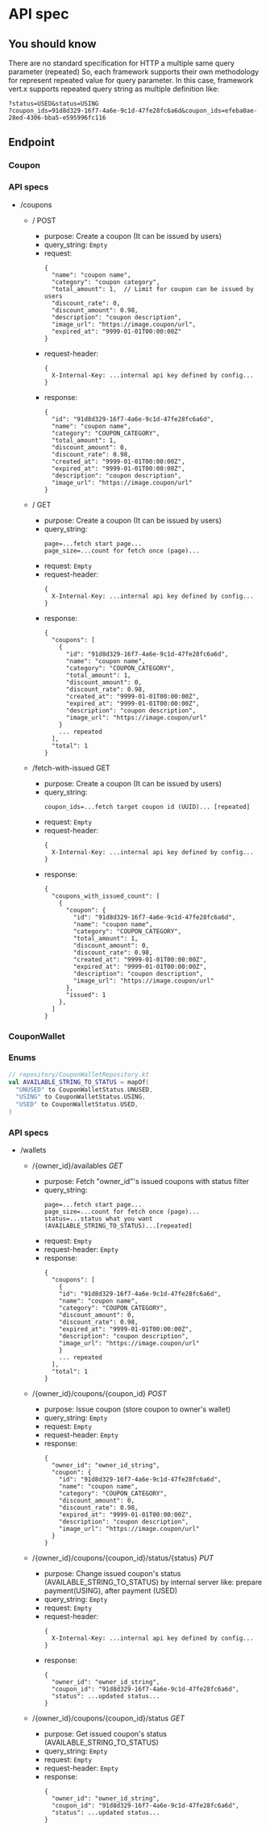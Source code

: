 # API spec

## You should know
There are no standard specification for HTTP a multiple same query parameter (repeated)
So, each framework supports their own methodology for represent repeated value for query parameter.
In this case, framework vert.x supports repeated query string as multiple definition like:
```
?status=USED&status=USING
?coupon_ids=91d8d329-16f7-4a6e-9c1d-47fe28fc6a6d&coupon_ids=efeba0ae-28ed-4306-bba5-e595996fc116
```

## Endpoint

### Coupon

### API specs

- /coupons
  - / POST
    - purpose: Create a coupon (It can be issued by users)
    - query_string: `Empty`
    - request:
      ```
      {
        "name": "coupon name",
        "category": "coupon category",
        "total_amount": 1,  // Limit for coupon can be issued by users
        "discount_rate": 0,
        "discount_amount": 0.98,
        "description": "coupon description",
        "image_url": "https://image.coupon/url",
        "expired_at": "9999-01-01T00:00:00Z"
      }
      ```
    - request-header:
      ```
      {
        X-Internal-Key: ...internal api key defined by config...
      }
      ```
    - response:
      ```
      {
        "id": "91d8d329-16f7-4a6e-9c1d-47fe28fc6a6d",
        "name": "coupon name",
        "category": "COUPON_CATEGORY",
        "total_amount": 1,
        "discount_amount": 0,
        "discount_rate": 0.98,
        "created_at": "9999-01-01T00:00:00Z",
        "expired_at": "9999-01-01T00:00:00Z",
        "description": "coupon description",
        "image_url": "https://image.coupon/url"
      }
      ```

  - / GET
    - purpose: Create a coupon (It can be issued by users)
    - query_string:
      ```
      page=...fetch start page...
      page_size=...count for fetch once (page)...
      ```
    - request: `Empty`
    - request-header:
      ```
      {
        X-Internal-Key: ...internal api key defined by config...
      }
      ```
    - response:
      ```
      {
        "coupons": [
          {
            "id": "91d8d329-16f7-4a6e-9c1d-47fe28fc6a6d",
            "name": "coupon name",
            "category": "COUPON_CATEGORY",
            "total_amount": 1,
            "discount_amount": 0,
            "discount_rate": 0.98,
            "created_at": "9999-01-01T00:00:00Z",
            "expired_at": "9999-01-01T00:00:00Z",
            "description": "coupon description",
            "image_url": "https://image.coupon/url"
          }
          ... repeated
        ],
        "total": 1
      }
      ```

  - /fetch-with-issued GET
    - purpose: Create a coupon (It can be issued by users)
    - query_string:
      ```
      coupon_ids=...fetch target coupon id (UUID)... [repeated]
      ```
    - request: `Empty`
    - request-header:
      ```
      {
        X-Internal-Key: ...internal api key defined by config...
      }
      ```
    - response:
      ```
      {
        "coupons_with_issued_count": [
          {
            "coupon": {
              "id": "91d8d329-16f7-4a6e-9c1d-47fe28fc6a6d",
              "name": "coupon name",
              "category": "COUPON_CATEGORY",
              "total_amount": 1,
              "discount_amount": 0,
              "discount_rate": 0.98,
              "created_at": "9999-01-01T00:00:00Z",
              "expired_at": "9999-01-01T00:00:00Z",
              "description": "coupon description",
              "image_url": "https://image.coupon/url"
            },
            "issued": 1
          },
        ]
      }
      ```


### CouponWallet

### Enums
```kotlin
// repository/CouponWalletRepository.kt
val AVAILABLE_STRING_TO_STATUS = mapOf(
  "UNUSED" to CouponWalletStatus.UNUSED,
  "USING" to CouponWalletStatus.USING,
  "USED" to CouponWalletStatus.USED,
)
```

### API specs

- /wallets
  - /{owner_id}/availables *GET*
    - purpose: Fetch "owner_id"'s issued coupons with status filter
    - query_string:
      ```
      page=...fetch start page...
      page_size=...count for fetch once (page)...
      status=...status what you want (AVAILABLE_STRING_TO_STATUS)...[repeated]
      ```
    - request: `Empty`
    - request-header: `Empty`
    - response:
      ```
      {
        "coupons": [
          {
          "id": "91d8d329-16f7-4a6e-9c1d-47fe28fc6a6d",
          "name": "coupon name",
          "category": "COUPON_CATEGORY",
          "discount_amount": 0,
          "discount_rate": 0.98,
          "expired_at": "9999-01-01T00:00:00Z",
          "description": "coupon description",
          "image_url": "https://image.coupon/url"
          }
          ... repeated
        ],
        "total": 1
      }
      ```

  - /{owner_id}/coupons/{coupon_id} *POST*
    - purpose: Issue coupon (store coupon to owner's wallet)
    - query_string: `Empty`
    - request: `Empty`
    - request-header: `Empty`
    - response:
      ```
      {
        "owner_id": "owner_id_string",
        "coupon": {
          "id": "91d8d329-16f7-4a6e-9c1d-47fe28fc6a6d",
          "name": "coupon name",
          "category": "COUPON_CATEGORY",
          "discount_amount": 0,
          "discount_rate": 0.98,
          "expired_at": "9999-01-01T00:00:00Z",
          "description": "coupon description",
          "image_url": "https://image.coupon/url"
        }
      }
      ```

  - /{owner_id}/coupons/{coupon_id}/status/{status} *PUT*
    - purpose: Change issued coupon's status (AVAILABLE_STRING_TO_STATUS) by internal server like: prepare payment(USING), after payment (USED)
    - query_string: `Empty`
    - request: `Empty`
    - request-header:
      ```
      {
        X-Internal-Key: ...internal api key defined by config...
      }
      ```
    - response:
      ```
      {
        "owner_id": "owner_id_string",
        "coupon_id": "91d8d329-16f7-4a6e-9c1d-47fe28fc6a6d",
        "status": ...updated status...
      }
      ```

  - /{owner_id}/coupons/{coupon_id}/status *GET*
    - purpose: Get issued coupon's status (AVAILABLE_STRING_TO_STATUS)
    - query_string: `Empty`
    - request: `Empty`
    - request-header: `Empty`
    - response:
      ```
      {
        "owner_id": "owner_id_string",
        "coupon_id": "91d8d329-16f7-4a6e-9c1d-47fe28fc6a6d",
        "status": ...updated status...
      }
      ```
